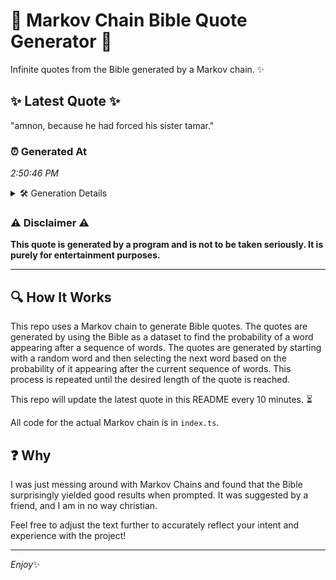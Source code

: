 # 📖 Markov Chain Bible Quote Generator 📖

Infinite quotes from the Bible generated by a Markov chain. ✨

## ✨ Latest Quote ✨
"amnon, because he had forced his sister tamar."

### ⏰ Generated At
*2:50:46 PM*

<details>
    <summary>🛠️ Generation Details</summary>
    <p>
        <strong>🌱 Seed:</strong> amnon,<br>
        <strong>🔄 Iterations:</strong> 7<br>
        <strong>📜 Context History:</strong><br>[ amnon, ]: because<br>[ amnon,, because ]: he<br>[ amnon,, because, he ]: had<br>[ amnon,, because, he, had ]: forced<br>[ amnon,, because, he, had, forced ]: his<br>[ amnon,, because, he, had, forced, his ]: sister<br>[ because, he, had, forced, his, sister ]: tamar.<br>
    </p>
</details>

### ⚠️ Disclaimer ⚠️
**This quote is generated by a program and is not to be taken seriously. It is purely for entertainment purposes.**

---

## 🔍 How It Works

This repo uses a Markov chain to generate Bible quotes. The quotes are generated by using the Bible as a dataset to find the probability of a word appearing after a sequence of words. The quotes are generated by starting with a random word and then selecting the next word based on the probability of it appearing after the current sequence of words. This process is repeated until the desired length of the quote is reached.

This repo will update the latest quote in this README every 10 minutes. ⏳

All code for the actual Markov chain is in `index.ts`.

## ❓ Why

I was just messing around with Markov Chains and found that the Bible surprisingly yielded good results when prompted. 
It was suggested by a friend, and I am in no way christian.

Feel free to adjust the text further to accurately reflect your intent and experience with the project!

---

*Enjoy*✨
